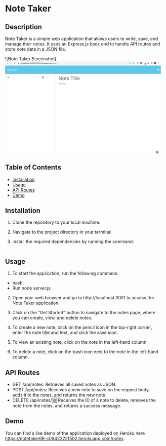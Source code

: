 # Note Taker

## Description

Note Taker is a simple web application that allows users to write, save, and manage their notes. It uses an Express.js back end to handle API routes and store note data in a JSON file.

![Note Taker Screenshot]![Alt text](Screenshot.png)

## Table of Contents

- [Installation](#installation)
- [Usage](#usage)
- [API Routes](#api-routes)
- [Demo](#demo)

## Installation

1. Clone the repository to your local machine.
2. Navigate to the project directory in your terminal.
3. Install the required dependencies by running the command:

   ```bash

   ```

## Usage

1. To start the application, run the following command:

- bash:
- Run node server.js

2. Open your web browser and go to http://localhost:3001 to access the Note Taker application.

3. Click on the "Get Started" button to navigate to the notes page, where you can create, view, and delete notes.

4. To create a new note, click on the pencil icon in the top-right corner, enter the note title and text, and click the save icon.

5. To view an existing note, click on the note in the left-hand column.

6. To delete a note, click on the trash icon next to the note in the left-hand column.

## API Routes

- GET /api/notes: Retrieves all saved notes as JSON.
- POST /api/notes: Receives a new note to save on the request body, adds it to the notes, and returns the new note.
- DELETE /api/notes/:id: Receives the ID of a note to delete, removes the note from the notes, and returns a success message.

## Demo

You can find a live demo of the application deployed on Heroku here
https://notetaker66-c0642222f502.herokuapp.com/notes.
